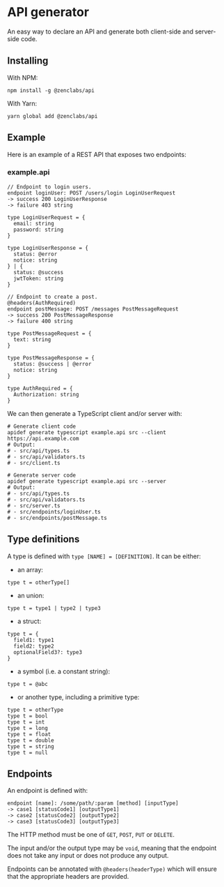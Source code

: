 # API generator

An easy way to declare an API and generate both client-side and server-side code.

## Installing

With NPM:
```
npm install -g @zenclabs/api
```

With Yarn:
```
yarn global add @zenclabs/api
```

## Example

Here is an example of a REST API that exposes two endpoints:

### example.api
```
// Endpoint to login users.
endpoint loginUser: POST /users/login LoginUserRequest
-> success 200 LoginUserResponse
-> failure 403 string

type LoginUserRequest = {
  email: string
  password: string
}

type LoginUserResponse = {
  status: @error
  notice: string
} | {
  status: @success
  jwtToken: string
}

// Endpoint to create a post.
@headers(AuthRequired)
endpoint postMessage: POST /messages PostMessageRequest
-> success 200 PostMessageResponse
-> failure 400 string

type PostMessageRequest = {
  text: string
}

type PostMessageResponse = {
  status: @success | @error
  notice: string
}

type AuthRequired = {
  Authorization: string
}
```

We can then generate a TypeScript client and/or server with:
```
# Generate client code
apidef generate typescript example.api src --client https://api.example.com
# Output:
# - src/api/types.ts
# - src/api/validators.ts
# - src/client.ts

# Generate server code
apidef generate typescript example.api src --server
# Output:
# - src/api/types.ts
# - src/api/validators.ts
# - src/server.ts
# - src/endpoints/loginUser.ts
# - src/endpoints/postMessage.ts
```

## Type definitions

A type is defined with `type [NAME] = [DEFINITION]`. It can be either:

- an array:
```
type t = otherType[]
```
- an union:
```
type t = type1 | type2 | type3
```
- a struct:
```
type t = {
  field1: type1
  field2: type2
  optionalField3?: type3
}
```

- a symbol (i.e. a constant string):
```
type t = @abc
```

- or another type, including a primitive type:
```
type t = otherType
type t = bool
type t = int
type t = long
type t = float
type t = double
type t = string
type t = null
```

## Endpoints

An endpoint is defined with:
```
endpoint [name]: /some/path/:param [method] [inputType]
-> case1 [statusCode1] [outputType1]
-> case2 [statusCode2] [outputType2]
-> case3 [statusCode3] [outputType3]
```

The HTTP method must be one of `GET`, `POST`, `PUT` or `DELETE`.

The input and/or the output type may be `void`, meaning that the endpoint does not take any input
or does not produce any output.

Endpoints can be annotated with `@headers(headerType)` which will ensure that the appropriate
headers are provided.
